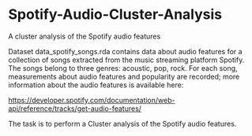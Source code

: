 # Spotify-Audio-Cluster-Analysis
A cluster analysis of the Spotify audio features 



Dataset data_spotify_songs.rda contains data about audio features for a collection of songs extracted from the music streaming platform Spotify. The songs belong to three genres: acoustic, pop, rock. For each song, measurements about audio features and popularity are recorded; more information about the audio features is available here:

https://developer.spotify.com/documentation/web-api/reference/tracks/get-audio-features/


The task is to perform a Cluster analysis of the Spotify audio features.
